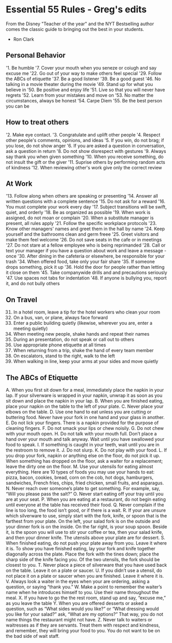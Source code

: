# Essential 55 Rules - Greg's edits

From the Disney "Teacher of the year" and the NYT Bestselling author comes the classic guide to bringing out the best in your students.

- Ron Clark

## Personal Behavior
'1. Be humble
'7. Cover your mouth when you seneze or coiugh and say excuse me
'22. Go out of your way to make others feel special
'29. Follow the ABCs of etiquette
'37. Be a good listener
'39. Be a good guest
'46. No talking in a movie theater during the movie
'49. Stand up for what you believe in
'50. Be positive and enjoy life
'51. Live so that you will never have regrets
'52. Learn from your mistakes and move on
'53. No matter the circumstances, always be honest
'54. Carpe Diem
'55. Be the best person you can be

## How to treat others
'2. Make eye contact.
'3. Congratulate and uplift other people
'4. Respect other people's comments, opinions, and ideas
'5. If you win, do not brag; if you lose, do not show anger
'6. If you are asked a question in conversation, ask a question in return
'8. Do not show disrespect with gestures
'9. Always say thank you when given something
'10. When you receive something, do not insult the gift or the giver
'11. Suprise others by performing random acts of kindness
'12. When reviewing other's work give only the correct review

## At Work
'13. Follow along when others are speaking or presenting
'14. Answer all written questions with a complete sentence
'15. Do not ask for a reward
'16. You must complete your work every day
'17. Subject transitions will be swift, quiet, and orderly
'18. Be as organized as possible
'19. When work is assigned, do not moan or complain
'20. When a substitute manager is present, all rules apply
'21. Follow the specific workplace protocols
'23. Know other managers' names and greet them in the hall by name
'24. Keep yourself and the bathrooms clean and germ freee
'25. Greet visitors and make them feel welcome
'26. Do not save seats in the cafe or in meetings
'27. Do not stare at a fellow employee who is being reprimanded
'28. Call or text your manager if you have a question about work and leave a message - once
'30. After dining in the cafeteria or elsewhere, be responsible for your trash
'34. When offered food, take only your fair share
'35. If someone drops something, pick it up
'36. Hold the door for people rather than letting it close on them
'45. Take companywide drills and and precautions seriously
'47. Use spaces not tabs for indentation
'48. If anyone is bullying you, report it, and do not bully others

## On Travel
31. In a hotel room, leave a tip for the hotel workers who clean your room
32. On a bus, van, or plane, always face forward
32. Enter a public building quietly (likewise, wherever you are, enter a meeting quietly)
33. When meeting new people, shake hands and repeat their names
34. During an presentation, do not speak or call out to others
34. Use appropriate phone etiquette at all times
35. When returning from a trip, shake the hand of every team member
36. On escalators, stand to the right, walk to the left
37. When walking in line, keep your arms at your sides and move quietly

## The ABCs of Etiquette

A. When you first sit down for a meal, immediately place the napkin in your lap. If your silverware is wrapped in your napkin, unwrap it as soon as you sit down and place the napkin in your lap.
B. When you are finished eating, place your napkin on the table to the left of your plate.
C. Never place your elbows on the table.
D. Use one hand to eat unless you are cutting or buttering food. Never have your fork in one hand and your glass in another.
E. Do not lick your fingers. There is a napkin provided for the purpose of cleaning fingers.
F. Do not smack your lips or chew noisily.
G. Do not chew with your mouth open.
H. Do not talk with your mouth full. Don’t place a hand over your mouth and talk anyway. Wait until you have swallowed your food to speak.
I. If something is caught in your teeth, wait until you are in the restroom to remove it.
J. Do not slurp.
K. Do not play with your food.
L. If you drop your fork, napkin or anything else on the floor, do not pick it up. When something has dropped on the floor, ask a waiter for a replacement; leave the dirty one on the floor.
M. Use your utensils for eating almost everything. Here are 10 types of foods you may use your hands to eat: pizza, bacon, cookies, bread, corn on the cob, hot dogs, hamburgers, sandwiches, French fries, chips, fried chicken, small fruits, and asparagus.
N. Never reach over someone’s plate to get something. For example, say, “Will you please pass the salt?”
O. Never start eating off your tray until you are at your seat.
P. When you are eating at a restaurant, do not begin eating until everyone at the table has received their food.
Q. Never complain if the line is too long, the food isn’t good, or if there is a wait.
R. If your are unsure which silverware to use, simply start with the fork, knife, or spoon that is the farthest from your plate. On the left, your salad fork is on the outside and your dinner fork is on the inside. On the far right, is your soup spoon. Beside it, is the spoon you will use to stir your coffee or tea, then your salad knife, and then your dinner knife. The utensils above your plate are for dessert.
S. When finished eating, do not push your plate away from you. Leave it where it is. To show you have finished eating, lay your fork and knife together diagonally across the plate. Place the fork with the tines down; place the sharp side of the knife facing you. Of the two utensils, the fork should be closest to you.
T. Never place a piece of silverware that you have used back on the table. Leave it on a plate or saucer.
U. If you didn’t use a utensil, do not place it on a plate or saucer when you are finished. Leave it where it is.
V. Always look a waiter in the eyes when your are ordering, asking a question, or saying “thank you.”
W. Make a point to remember the waiter’s name when he introduces himself to you. Use their name throughout the meal.
X. If you have to go the the rest room, stand up and say, “excuse me,” as you leave the table
Y. When you are offered desserts or asked a question, such as “What sides would you like?” or “What dressing would you like for your salad?” ask, “What are my options?” That way, you do not name things the restaurant might not have.
Z. Never talk to waiters or waitresses as if they are servants. Treat them with respect and kindness, and remember, they will bring your food to you. You do not want to be on the bad side of wait staff.
<!--stackedit_data:
eyJoaXN0b3J5IjpbLTYyNjY0MDUzM119
-->